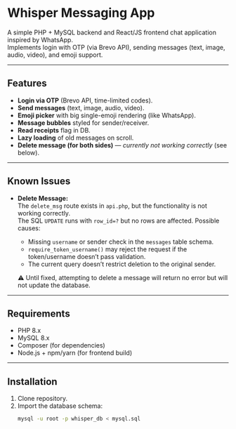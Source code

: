 # Whisper Messaging App

A simple PHP + MySQL backend and React/JS frontend chat application inspired by WhatsApp.  
Implements login with OTP (via Brevo API), sending messages (text, image, audio, video), and emoji support.

---

## Features

- **Login via OTP** (Brevo API, time-limited codes).
- **Send messages** (text, image, audio, video).
- **Emoji picker** with big single-emoji rendering (like WhatsApp).
- **Message bubbles** styled for sender/receiver.
- **Read receipts** flag in DB.
- **Lazy loading** of old messages on scroll.
- **Delete message (for both sides)** — *currently not working correctly* (see below).

---

## Known Issues

- **Delete Message:**  
  The `delete_msg` route exists in `api.php`, but the functionality is not working correctly.  
  The SQL `UPDATE` runs with `row_id=?` but no rows are affected. Possible causes:
  - Missing `username` or sender check in the `messages` table schema.
  - `require_token_username()` may reject the request if the token/username doesn’t pass validation.
  - The current query doesn’t restrict deletion to the original sender.

  ⚠️ Until fixed, attempting to delete a message will return no error but will not update the database.

---

## Requirements

- PHP 8.x
- MySQL 8.x
- Composer (for dependencies)
- Node.js + npm/yarn (for frontend build)

---

## Installation

1. Clone repository.
2. Import the database schema:
   ```bash
   mysql -u root -p whisper_db < mysql.sql
